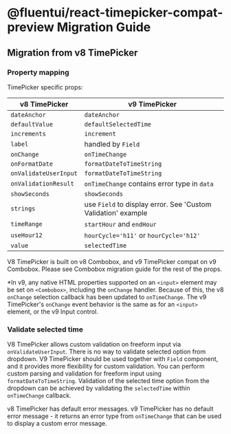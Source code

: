 # @fluentui/react-timepicker-compat-preview Migration Guide

## Migration from v8 TimePicker

### Property mapping

TimePicker specific props:

| v8 TimePicker         | v9 TimePicker                                                 |
| --------------------- | ------------------------------------------------------------- |
| `dateAnchor`          | `dateAnchor`                                                  |
| `defaultValue`        | `defaultSelectedTime`                                         |
| `increments`          | `increment`                                                   |
| `label`               | handled by `Field`                                            |
| `onChange`            | `onTimeChange`                                                |
| `onFormatDate`        | `formatDateToTimeString`                                      |
| `onValidateUserInput` | `formatDateToTimeString`                                      |
| `onValidationResult`  | `onTimeChange` contains error type in `data`                  |
| `showSeconds`         | `showSeconds`                                                 |
| `strings`             | use `Field` to display error. See 'Custom Validation' example |
| `timeRange`           | `startHour` and `endHour`                                     |
| `useHour12`           | `hourCycle='h11'` or `hourCycle='h12'`                        |
| `value`               | `selectedTime`                                                |

V8 TimePicker is built on v8 Combobox, and v9 TimePicker compat on v9 Combobox. Please see Combobox migration guide for the rest of the props.

\*In v9, any native HTML properties supported on an `<input>` element may be set on `<Combobox>`, including the `onChange` handler. Because of this, the v8 `onChange` selection callback has been updated to `onTimeChange`. The v9 TimePicker's `onChange` event behavior is the same as for an `<input>` element, or the v9 Input control.

### Validate selected time

V8 TimePicker allows custom validation on freeform input via `onValidateUserInput`. There is no way to validate selected option from dropdown.
V9 TimePicker should be used together with `Field` component, and it provides more flexibility for custom validation. You can perform custom parsing and validation for freeform input using `formatDateToTimeString`. Validation of the selected time option from the dropdown can be achieved by validating the `selectedTime` within `onTimeChange` callback.

v8 TimePicker has default error messages. v9 TimePicker has no default error message - it returns an error type from `onTimeChange` that can be used to display a custom error message.
